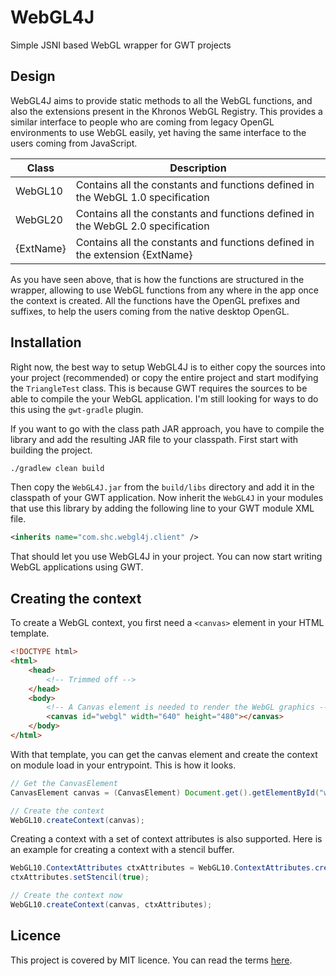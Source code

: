 # WebGL4J

Simple JSNI based WebGL wrapper for GWT projects

## Design

WebGL4J aims to provide static methods to all the WebGL functions, and also the extensions present in the Khronos WebGL Registry. This provides a similar interface to people who are coming from legacy OpenGL environments to use WebGL easily, yet having the same interface to the users coming from JavaScript.
 
| Class     | Description                                                                     |
|-----------|---------------------------------------------------------------------------------|
| WebGL10   | Contains all the constants and functions defined in the WebGL 1.0 specification |
| WebGL20   | Contains all the constants and functions defined in the WebGL 2.0 specification |
| {ExtName} | Contains all the constants and functions defined in the extension {ExtName}     |

As you have seen above, that is how the functions are structured in the wrapper, allowing to use WebGL functions from any where in the app once the context is created. All the functions have the OpenGL prefixes and suffixes, to help the users coming from the native desktop OpenGL.

## Installation

Right now, the best way to setup WebGL4J is to either copy the sources into your project (recommended) or copy the entire project and start modifying the `TriangleTest` class. This is because GWT requires the sources to be able to compile the your WebGL application. I'm still looking for ways to do this using the `gwt-gradle` plugin.

If you want to go with the class path JAR approach, you have to compile the library and add the resulting JAR file to your classpath. First start with building the project.

```bash
./gradlew clean build
```

Then copy the `WebGL4J.jar` from the `build/libs` directory and add it in the classpath of your GWT application. Now inherit the `WebGL4J` in your modules that use this library by adding the following line to your GWT module XML file.

```xml
<inherits name="com.shc.webgl4j.client" />
```

That should let you use WebGL4J in your project. You can now start writing WebGL applications using GWT.

## Creating the context

To create a WebGL context, you first need a `<canvas>` element in your HTML template.

```html
<!DOCTYPE html>
<html>
    <head>
        <!-- Trimmed off -->
    </head>
    <body>
        <!-- A Canvas element is needed to render the WebGL graphics -->
        <canvas id="webgl" width="640" height="480"></canvas>
    </body>
</html>
```

With that template, you can get the canvas element and create the context on module load in your entrypoint. This is how it looks.

```java
// Get the CanvasElement
CanvasElement canvas = (CanvasElement) Document.get().getElementById("webgl");

// Create the context
WebGL10.createContext(canvas);
```

Creating a context with a set of context attributes is also supported. Here is an example for creating a context with a stencil buffer.

```java
WebGL10.ContextAttributes ctxAttributes = WebGL10.ContextAttributes.create();
ctxAttributes.setStencil(true);

// Create the context now
WebGL10.createContext(canvas, ctxAttributes);
```

## Licence

This project is covered by MIT licence. You can read the terms [here](http://opensource.org/licenses/MIT).